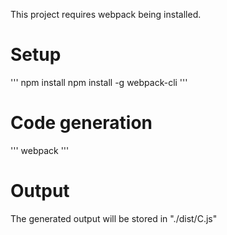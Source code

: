 This project requires webpack being installed.

# Setup

'''
npm install
npm install -g webpack-cli
'''

# Code generation

'''
webpack
'''

# Output
The generated output will be stored in "./dist/C.js"